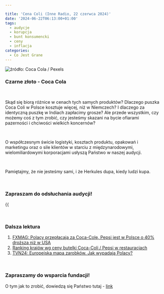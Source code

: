 ```yaml
---

title: 'Cena Coli (Inne Radio, 22 czerwca 2024)'
date: '2024-06-22T06:13:00+01:00'
tags:
  - audycje
  - korupcja
  - bunt konsumencki
  - ceny
  - inflacja
categories:
  - Co Jest Grane
---
```


![źródło: Coca Cola / Pexels](/uploads/CJG_71_2024_06_22.jpg)

### Czarne złoto - Coca Cola

<br>

Skąd się biorą różnice w cenach tych samych produktów? Dlaczego puszka Coca Coli w Polsce kosztuje więcej, niż w Niemczech? I dlaczego za identyczną puszkę w Indiach zapłacimy grosze? Ale przede wszystkim, czy możemy coś z tym zrobić, czy jesteśmy skazani na bycie ofiarami pazerności i chciwości wielkich koncernów?

<br>

O współczesnym świcie logistyki, kosztach produktu, opakowań i marketingu oraz o sile klientów w starciu z międzynarodowymi, wielomiliardowymi korporacjami usłyszą Państwo w naszej audycji.

<br>

Pamiętajmy, że nie jesteśmy sami, i że Herkules dupa, kiedy ludzi kupa. 

<br>

### Zapraszam do odsłuchania audycji!

{{<audio src="audio/LONG CJG_71_2024_06_22.mp3" caption="Zapis audycji CJG, publikowanej na łamach Innego Radia Głuchołazy w dniu 22 czerwca 2024">}}

<br>

### Dalsza lektura

1. [FXMAG: Polacy przepłacają za Coca-Colę. Pepsi jest w Polsce o 40% droższa niż w USA](https://www.fxmag.pl/biznes/polacy-przeplacaja-za-coca-cole-pepsi-jest-w-polsce-o-40-drozsza-niz-w-usa)
2. [Ranking krajów wg ceny butelki Coca-Coli / Pepsi w restauracjach](https://www.numbeo.com/cost-of-living/country_price_rankings?itemId=6)
3. [TVN24: Europejska mapa zarobków. Jak wypadają Polacy?](https://tvn24.pl/biznes/ze-swiata/wynagrodzenia-w-europie-wedlug-pps-polska-na-gorszej-pozycji-niz-rok-wczesniej-st7423916)

<br>

### Zapraszamy do wsparcia fundacji!
O tym jak to zrobić, dowiedzą się Państwo tutaj - [link](https://audycje.com.pl/posts/wsparcie/)